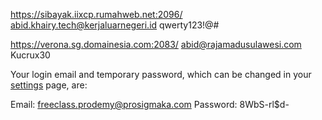 
https://sibayak.iixcp.rumahweb.net:2096/
abid.khairy.tech@kerjaluarnegeri.id
qwerty123!@#

https://verona.sg.domainesia.com:2083/
abid@rajamadusulawesi.com
Kucrux30

Your login email and temporary password, which can be changed in your [settings](http://url9090.coderbyte.com/ls/click?upn=u001.lj3TCiZxNU7jdbrh9WbrWT0zv9F63nuFtantY8aFBFOkSaxHZ9jIQuUCnrG5uZR-2FAJR2_Epbzrpo8f3XErZ7ZuYlFc7wdveh3YtsUgKRFbPzofgchaKAU2jKM-2FZlr6NNtPw9wv4VOp9s-2FkwmDPrDthj35fPDVN-2F8PNfrVB9XlCcQ8pii9dgut-2BpWPe-2BCiXb-2B3Dkn1E93uUC2aKOn-2BgTjUdXrwZsAQWAxvMUW9oD2pLFdvlzYy-2BV3q3nnuHu-2F-2FMbmFRPCSj1IuVT0N6kiiRLtYmurBc-2F6M9F04th8JUnuq-2B4wYdEs-3D) page, are:  
  
Email: freeclass.prodemy@prosigmaka.com
Password: 8WbS-rl$d-